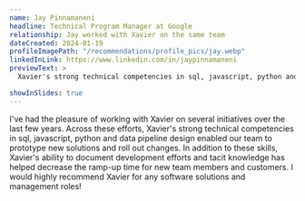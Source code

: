```yaml
---
name: Jay Pinnamaneni
headline: Technical Program Manager at Google
relationship: Jay worked with Xavier on the same team
dateCreated: 2024-01-19
profileImagePath: "/recommendations/profile_pics/jay.webp"
linkedInLink: https://www.linkedin.com/in/jaypinnamaneni
previewText: >
  Xavier's strong technical competencies in sql, javascript, python and data pipeline design enabled our team to prototype new solutions...

showInSlides: true
---
```


I've had the pleasure of working with Xavier on several initiatives over the
last few years. Across these efforts, Xavier's strong technical competencies in
sql, javascript, python and data pipeline design enabled our team to prototype
new solutions and roll out changes. In addition to these skills, Xavier's
ability to document development efforts and tacit knowledge has helped decrease
the ramp-up time for new team members and customers. I would highly recommend
Xavier for any software solutions and management roles!
